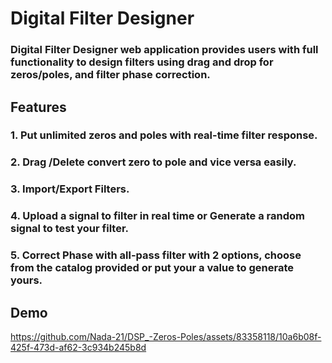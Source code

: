 # Digital Filter Designer

### Digital Filter Designer web application provides users with full functionality to design filters using drag and drop for zeros/poles, and filter phase correction.

## Features

### 1. Put unlimited zeros and poles with real-time filter response.
### 2. Drag /Delete convert zero to pole and vice versa easily.
### 3. Import/Export Filters.
### 4. Upload a signal to filter in real time or Generate a random signal to test your filter.
### 5. Correct Phase with all-pass filter with 2 options, choose from the catalog provided or put your a value to generate yours.

## Demo

https://github.com/Nada-21/DSP_-Zeros-Poles/assets/83358118/10a6b08f-425f-473d-af62-3c934b245b8d


